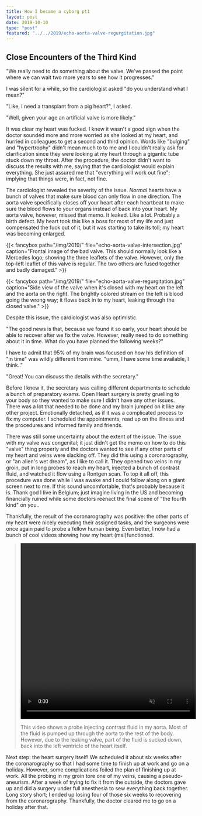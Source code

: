 ```yaml
---
title: How I became a cyborg pt1
layout: post
date: 2019-10-10
type: "post"
featured: "../../2019/echo-aorta-valve-regurgitation.jpg"
---
```


## Close Encounters of the Third Kind

"We really need to do something about the valve. We've passed the point where we can wait two more years to see how it progresses."

I was silent for a while, so the cardiologist asked "do you understand what I mean?"

"Like, I need a transplant from a pig heart?", I asked.

"Well, given your age an artificial valve is more likely."

It was clear my heart was fucked. I knew it wasn't a good sign when the doctor sounded more and more worried as she looked at my heart, and hurried in colleagues to get a second and third opinion. Words like "bulging" and "hypertrophy" didn't mean much to to me and I couldn't really ask for clarification since they were looking at my heart through a gigantic tube stuck down my throat. After the procedure, the doctor didn't want to discuss the results with me, saying that the cardiologist would explain everything. She just assured me that "everything will work out fine"; implying that things were, in fact, not fine.

The cardiologist revealed the severity of the issue. _Normal_ hearts have a bunch of valves that make sure blood can only flow in one direction. The aorta valve specifically closes off your heart after each heartbeat to make sure the blood flows to your organs instead of back into your heart. My aorta valve, however, missed that memo. It leaked. Like a lot. Probably a birth defect. My heart took this like a boss for most of my life and just compensated the fuck out of it, but it was starting to take its toll; my heart was becoming enlarged.

{{< fancybox path="/img/2019/" file="echo-aorta-valve-intersection.jpg"  caption="Frontal image of the bad valve. This should normally look like a Mercedes logo; showing the three leaflets of the valve. However, only the top-left leaflet of this valve is regular. The two others are fused together and badly damaged." >}}

{{< fancybox path="/img/2019/" file="echo-aorta-valve-regurgitation.jpg"  caption="Side view of the valve when it's closed with my heart on the left and the aorta on the right. The brightly colored stream on the left is blood going the wrong way; it flows back in to my heart, leaking through the closed valve." >}}

Despite this issue, the cardiologist was also optimistic.

"The good news is that, because we found it so early, your heart should be able to recover after we fix the valve. However, really need to do something about it in time. What do you have planned the following weeks?"

I have to admit that 95% of my brain was focused on how his definition of "in time" was wildly different from mine. "umm, I have some time available, I think.."

"Great! You can discuss the details with the secretary."

Before I knew it, the secretary was calling different departments to schedule a bunch of preparatory exams. Open Heart surgery is pretty gruelling to your body so they wanted to make sure I didn't have any other issues. There was a lot that needed to be done and my brain jumped on it like any other project. Emotionally detached, as if it was a complicated process to fix my computer. I scheduled the appointments, read up on the illness and the procedures and informed family and friends.

There was still some uncertainty about the extent of the issue. The issue with my valve was congenital; it just didn't get the memo on how to do this "valve" thing properly and the doctors wanted to see if any other parts of my heart and veins were slacking off. They did this using a coronarography, or "an alien's wet dream", as I like to call it. They opened two veins in my groin, put in long probes to reach my heart, injected a bunch of contrast fluid, and watched it flow using a Rontgen scan. To top it all off, this procedure was done while I was awake and I could follow along on a giant screen next to me. If this sound uncomfortable, that's probably because it is. Thank god I live in Belgium; just imagine living in the US and becoming financially ruined while some doctors reenact the final scene of "the fourth kind" on you..

Thankfully, the result of the coronarography was positive: the other parts of my heart were nicely executing their assigned tasks, and the surgeons were once again paid to probe a fellow human being. Even better, I now had a bunch of cool videos showing how my heart (mal)functioned.

<!-- {{< youtube id="OFHO9u5H48U" autoplay="true" caption="test">}} -->

> <video width="480" height="480" autoplay loop muted>
>   <source src="/img/2019/coronaro-aorta-valve-regurgitation.mp4" type="video/mp4">
> Your browser does not support the video tag.
> </video>
>
> This video shows a probe injecting contrast fluid in my aorta. Most of the fluid is pumped up through the aorta to the rest of the body. However, due to the leaking valve, part of the fluid is sucked down, back into the left ventricle of the heart itself.

<!--
```bash
# Export images in DICOM file to jpg
mogrify -format jpg F000001
# Create mp4 video file from sequence of jpg images
ffmpeg -framerate 15 -i F000001-%000d.jpg -c:v libx264 -profile:v high -crf 20 -pix_fmt yuv420p output.mp4
```

source: https://askubuntu.com/a/610945/172367
-->

Next step: the heart surgery itself! We scheduled it about six weeks after the coronarography so that I had some time to finish up at work and go on a holiday. However, some complications foiled the plan of finishing up at work. All the probing in my groin tore one of my veins, causing a pseudo-aneurism. After a week of trying to fix it from the outside, the doctors gave up and did a surgery under full anesthesia to sew everything back together. Long story short; I ended up losing four of those six weeks to recovering from the coronarography. Thankfully, the doctor cleared me to go on a holiday after that.

<!--

```
# Convert images into jpg; manually specify contrast
mogrify -define dcm:window=525X3050 -format jpg *
# Convert jpgs into video
ffmpeg -framerate 15 -i F%06d.jpg -c:v libx264 -profile:v high -crf 20 -pix_fmt yuv420p -vf scale=720:-2 output.mp4
```
-->

